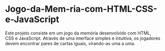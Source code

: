 # Jogo-da-Mem-ria-com-HTML-CSS-e-JavaScript
Este projeto consiste em um jogo da memória desenvolvido com HTML, CSS e JavaScript. Através de uma interface simples e intuitiva, os jogadores devem encontrar pares de cartas iguais, virando-as uma a uma.
